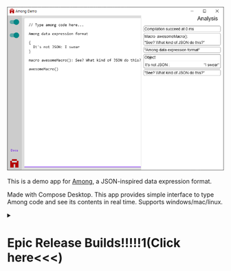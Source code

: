 ![Screenshot](/screenshot.png)

This is a demo app for [Among](https://github.com/AmongLang/Among-Demo), a JSON-inspired data expression format.

Made with Compose Desktop. This app provides simple interface to type Among code and see its contents in real time. Supports windows/mac/linux.

<details>
  <summary><h1>Epic Release Builds!!!!!1(Click here<<<)</h1></summary>

  ```sh
  # nope just clone and run lmao
  
  git clone https://github.com/AmongLang/Among-Demo.git
  cd Among-Demo
  gradlew run
  ```
</details>